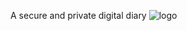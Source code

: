 
A secure and private digital diary 
![logo](https://user-images.githubusercontent.com/88374603/182428425-f1acbb22-8e06-472d-9f0d-ca9975ce18e9.PNG)

